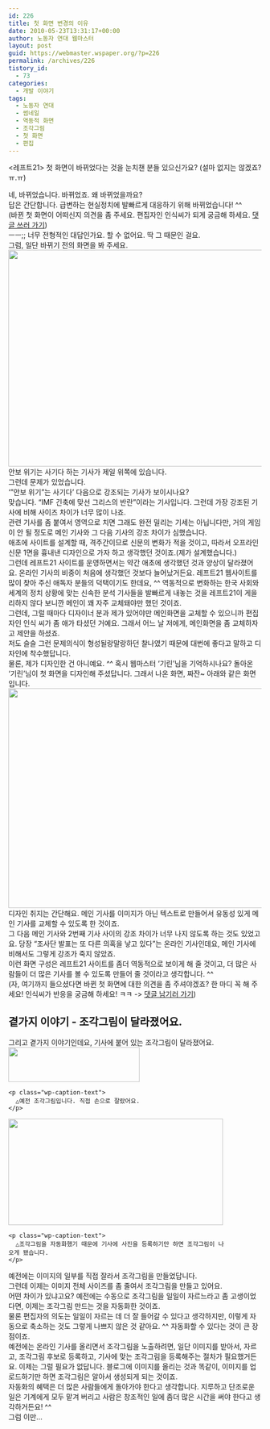 ```yaml
---
id: 226
title: 첫 화면 변경의 이유
date: 2010-05-23T13:31:17+00:00
author: 노동자 연대 웹마스터
layout: post
guid: https://webmaster.wspaper.org/?p=226
permalink: /archives/226
tistory_id:
  - 73
categories:
  - 개발 이야기
tags:
  - 노동자 연대
  - 썸네일
  - 역동적 화면
  - 조각그림
  - 첫 화면
  - 편집
---
```

<레프트21> 첫 화면이 바뀌었다는 것을 눈치챈 분들 있으신가요? (설마 없지는 않겠죠? ㅠ.ㅠ)

<div>
  네, 바뀌었습니다. 바뀌었죠. 왜 바뀌었을까요?
</div>

<div>
  답은 간단합니다. 급변하는 현실정치에 발빠르게 대응하기 위해 바뀌었습니다! ^^
</div>

<div>
  (바뀐 첫 화면이 어떠신지 의견을 좀 주세요. 편집자인 인식씨가 되게 궁금해 하세요. <a href="#writeComment" target="_self">댓글 쓰러 가기</a>)
</div>

<div>
  ㅡㅡ;; 너무 전형적인 대답인가요. 할 수 없어요. 딱 그 때문인 걸요.
</div>

<div>
  그럼, 일단 바뀌기 전의 화면을 봐 주세요.
</div>

<div>
  <div>
    <img class="aligncenter" alt="" src="https://webmaster.wspaper.org/wp-content/uploads/1/cfile26.uf.1803FE544D08475A2AEA08.png" width="580" height="430" />
  </div>
  
  <div>
    안보 위기는 사기다 하는 기사가 제일 위쪽에 있습니다.
  </div>
  
  <div>
    그런데 문제가 있었습니다.
  </div>
  
  <div>
    ‘”안보 위기”는 사기다’ 다음으로 강조되는 기사가 보이시나요?
  </div>
  
  <div>
    맞습니다. “IMF 긴축에 맞선 그리스의 반란”이라는 기사입니다. 그런데 가장 강조된 기사에 비해 사이즈 차이가 너무 많이 나죠.
  </div>
  
  <div>
    관련 기사를 좀 붙여서 영역으로 치면 그래도 완전 밀리는 기세는 아닙니다만, 거의 게임이 안 될 정도로 메인 기사와 그 다음 기사의 강조 차이가 심했습니다.
  </div>
  
  <div>
    애초에 사이트를 설계할 때, 격주간이므로 신문의 변화가 적을 것이고, 따라서 오프라인 신문 1면을 흉내낸 디자인으로 가자 하고 생각했던 것이죠.(제가 설계했습니다.)
  </div>
  
  <div>
    그런데 레프트21 사이트를 운영하면서는 약간 애초에 생각했던 것과 양상이 달라졌어요. 온라인 기사의 비중이 처음에 생각했던 것보다 늘어났거든요. 레프트21 웹사이트를 많이 찾아 주신 애독자 분들의 덕택이기도 한데요, ^^ 역동적으로 변화하는 한국 사회와 세계의 정치 상황에 맞는 신속한 분석 기사들을 발빠르게 내놓는 것을 레프트21이 게을리하지 않다 보니깐 메인이 꽤 자주 교체돼야만 했던 것이죠.
  </div>
  
  <div>
    그런데, 그럴 때마다 디자이너 분과 제가 있어야만 메인화면을 교체할 수 있으니까 편집자인 인식 씨가 좀 애가 타셨던 거예요. 그래서 어느 날 저에게, 메인화면을 좀 교체하자고 제안을 하셨죠.
  </div>
  
  <div>
    저도 슬슬 그런 문제의식이 형성될랑말랑하던 찰나였기 때문에 대번에 좋다고 말하고 디자인에 착수했답니다.
  </div>
  
  <div>
    물론, 제가 디자인한 건 아니예요. ^^ 혹시 웹마스터 ‘기린’님을 기억하시나요? 돌아온 ‘기린’님이 첫 화면을 디자인해 주셨답니다. 그래서 나온 화면, 짜잔~ 아래와 같은 화면입니다.<br /> <img class="aligncenter" alt="" src="https://webmaster.wspaper.org/wp-content/uploads/1/cfile3.uf.170294514D08475A2DD757.png" width="580" height="436" />
  </div>
</div>

<div>
  디자인 취지는 간단해요. 메인 기사를 이미지가 아닌 텍스트로 만들어서 유동성 있게 메인 기사를 교체할 수 있도록 한 것이죠.
</div>

<div>
  그 다음 메인 기사와 2번째 기사 사이의 강조 차이가 너무 나지 않도록 하는 것도 있었고요. 당장 “조사단 발표는 또 다른 의혹을 낳고 있다”는 온라인 기사인데요, 메인 기사에 비해서도 그렇게 강조가 죽지 않았죠.
</div>

<div>
  이런 화면 구성은 레프트21 사이트를 좀더 역동적으로 보이게 해 줄 것이고, 더 많은 사람들이 더 많은 기사를 볼 수 있도록 만들어 줄 것이라고 생각합니다. ^^
</div>

<div>
  (자, 여기까지 들으셨다면 바뀐 첫 화면에 대한 의견을 좀 주셔야겠죠? 한 마디 꼭 해 주세요! 인식씨가 반응을 궁금해 하세요! ㅋㅋ -> <a href="#communication" target="_self">댓글 남기러 가기</a>)
</div>

## 곁가지 이야기 - 조각그림이 달라졌어요.

<div>
  그리고 곁가지 이야기인데요, 기사에 붙어 있는 조각그림이 달라졌어요.
</div>

<div>
  <div style="width: 271px" class="wp-caption aligncenter">
    <img alt="" src="https://webmaster.wspaper.org/wp-content/uploads/1/cfile28.uf.19639D494D08475C201D30.png" width="261" height="69" />
    
    <p class="wp-caption-text">
      △예전 조각그림입니다. 직접 손으로 잘랐어요.
    </p>
  </div>
  
  <div style="width: 437px" class="wp-caption aligncenter">
    <img alt="" src="https://webmaster.wspaper.org/wp-content/uploads/1/cfile22.uf.14288F4E4D08475B041819.png" width="427" height="211" />
    
    <p class="wp-caption-text">
      △조각그림을 자동화했기 때문에 기사에 사진을 등록하기만 하면 조각그림이 나오게 됐습니다.
    </p>
  </div>
</div>

<div>
  예전에는 이미지의 일부를 직접 잘라서 조각그림<img class="txc-footnote" alt="" src="http://cfs.tistory.com/static/admin/editor/footnotes.gif" longdesc="썸네일이라고 하죠" border="0" />을 만들었답니다.
</div>

<div>
  그런데 이제는 이미지 전체 사이즈를 좀 줄여서 조각그림을 만들고 있어요.
</div>

<div>
  어떤 차이가 있냐고요? 예전에는 수동으로 조각그림을 일일이 자르느라고 좀 고생이었다면, 이제는 조각그림 만드는 것을 자동화한 것이죠.
</div>

<div>
  물론 편집자의 의도는 일일이 자르는 데 더 잘 들어갈 수 있다고 생각하지만, 이렇게 자동으로 축소하는 것도 그렇게 나쁘지 않은 것 같아요. ^^ 자동화할 수 있다는 것이 큰 장점이죠.
</div>

<div>
  예전에는 온라인 기사를 올리면서 조각그림을 노출하려면, 일단 이미지를 받아서, 자르고, 조각그림 후보로 등록하고, 기사에 맞는 조각그림을 등록해주는 절차가 필요했거든요. 이제는 그럴 필요가 없답니다. 블로그에 이미지를 올리는 것과 똑같이, 이미지를 업로드하기만 하면 조각그림은 알아서 생성되게 되는 것이죠.
</div>

<div>
  자동화의 혜택은 더 많은 사람들에게 돌아가야 한다고 생각합니다. 지루하고 단조로운 일은 기계에게 모두 맡겨 버리고 사람은 창조적인 일에 좀더 많은 시간을 써야 한다고 생각하거든요! ^^
</div>

<div>
  그럼 이만&#8230;
</div>